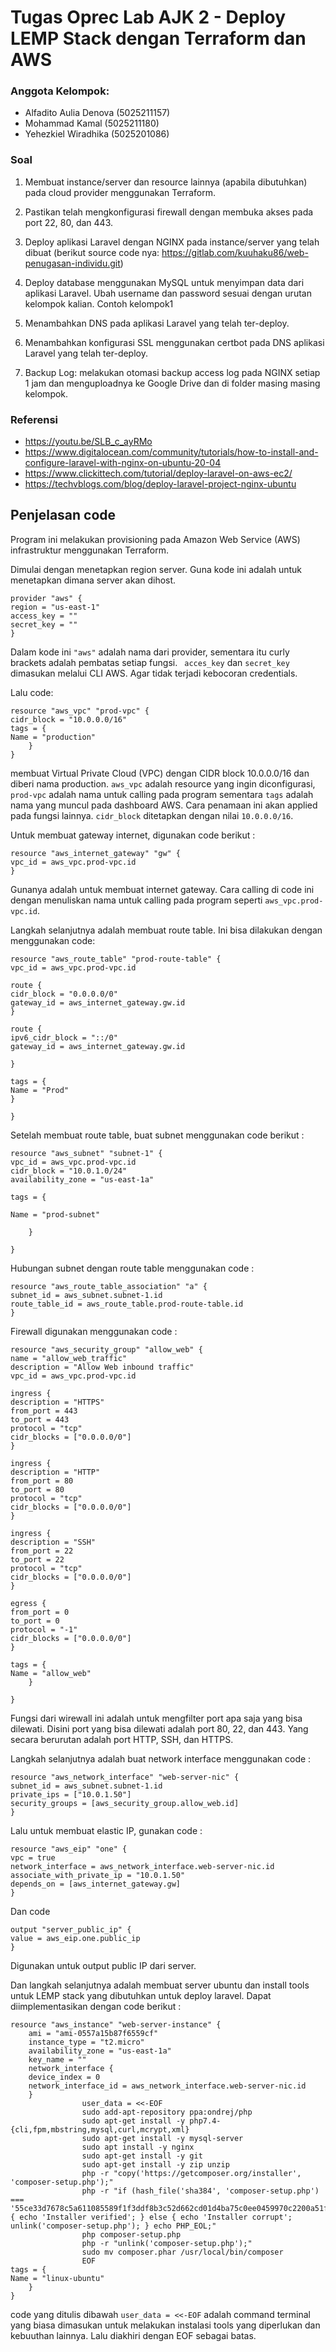 # Tugas Oprec Lab AJK 2 - Deploy LEMP Stack dengan Terraform dan AWS

### Anggota Kelompok:

- Alfadito Aulia Denova (5025211157)
- Mohammad Kamal (5025211180)
- Yehezkiel Wiradhika (5025201086)

### Soal

1. Membuat instance/server dan resource lainnya (apabila dibutuhkan) pada cloud provider menggunakan Terraform.

2. Pastikan telah mengkonfigurasi firewall dengan membuka akses pada port 22, 80, dan 443.

3. Deploy aplikasi Laravel dengan NGINX pada instance/server yang telah dibuat (berikut source code nya: https://gitlab.com/kuuhaku86/web-penugasan-individu.git)

4. Deploy database menggunakan MySQL untuk menyimpan data dari aplikasi Laravel. Ubah username dan password sesuai dengan urutan kelompok kalian. Contoh kelompok1

5. Menambahkan DNS pada aplikasi Laravel yang telah ter-deploy.

6. Menambahkan konfigurasi SSL menggunakan certbot pada DNS aplikasi Laravel yang telah ter-deploy.

7. Backup Log: melakukan otomasi backup access log pada NGINX setiap 1 jam dan menguploadnya ke Google Drive dan di folder masing masing kelompok.

### Referensi

- https://youtu.be/SLB_c_ayRMo
- https://www.digitalocean.com/community/tutorials/how-to-install-and-configure-laravel-with-nginx-on-ubuntu-20-04
- https://www.clickittech.com/tutorial/deploy-laravel-on-aws-ec2/
- https://techvblogs.com/blog/deploy-laravel-project-nginx-ubuntu









## Penjelasan code

Program ini melakukan provisioning pada Amazon Web Service (AWS) infrastruktur menggunakan Terraform. 


Dimulai dengan menetapkan region server. Guna kode ini adalah untuk menetapkan dimana server akan dihost. 

	provider "aws" {
	region = "us-east-1"
	access_key = ""
	secret_key = ""
	}
Dalam kode ini ``"aws"`` adalah nama dari provider, sementara itu curly brackets adalah pembatas setiap fungsi.
``` acces_key``` dan ``secret_key`` dimasukan melalui CLI AWS. Agar tidak terjadi kebocoran credentials.

Lalu code: 

	resource "aws_vpc" "prod-vpc" {
	cidr_block = "10.0.0.0/16"
	tags = {
	Name = "production"
		}
	}

membuat Virtual Private Cloud (VPC) dengan CIDR block 10.0.0.0/16 dan diberi nama production.  ``aws_vpc`` adalah resource yang ingin diconfigurasi, ``prod-vpc`` adalah nama untuk calling pada program sementara ``tags`` adalah nama yang muncul pada dashboard AWS. Cara penamaan ini akan applied pada fungsi lainnya.  ``cidr_block`` ditetapkan dengan nilai ``10.0.0.0/16``.



Untuk membuat gateway internet, digunakan code berikut :

	resource "aws_internet_gateway" "gw" {
	vpc_id = aws_vpc.prod-vpc.id
	}
Gunanya adalah untuk membuat internet gateway. Cara calling di code ini dengan menuliskan nama untuk calling pada program seperti ``aws_vpc.prod-vpc.id``.

Langkah selanjutnya adalah membuat route table. Ini bisa dilakukan dengan menggunakan code: 

	resource "aws_route_table" "prod-route-table" {
	vpc_id = aws_vpc.prod-vpc.id
	
	route {
	cidr_block = "0.0.0.0/0"
	gateway_id = aws_internet_gateway.gw.id
	}
	
	route {
	ipv6_cidr_block = "::/0"
	gateway_id = aws_internet_gateway.gw.id
	
	}
	
	tags = {
	Name = "Prod"
	}
	
	}

Setelah membuat route table, buat subnet menggunakan code berikut : 

	resource "aws_subnet" "subnet-1" {
	vpc_id = aws_vpc.prod-vpc.id
	cidr_block = "10.0.1.0/24"
	availability_zone = "us-east-1a"
	
	tags = {
	
	Name = "prod-subnet"
	
		}
	
	}

Hubungan subnet dengan route table menggunakan code : 

	resource "aws_route_table_association" "a" {
	subnet_id = aws_subnet.subnet-1.id
	route_table_id = aws_route_table.prod-route-table.id
	}

Firewall digunakan menggunakan code : 

	resource "aws_security_group" "allow_web" {
	name = "allow_web_traffic"
	description = "Allow Web inbound traffic"
	vpc_id = aws_vpc.prod-vpc.id
	
	ingress {
	description = "HTTPS"
	from_port = 443
	to_port = 443
	protocol = "tcp"
	cidr_blocks = ["0.0.0.0/0"]
	}
	
	ingress {
	description = "HTTP"
	from_port = 80
	to_port = 80
	protocol = "tcp"
	cidr_blocks = ["0.0.0.0/0"]
	}
	
	ingress {
	description = "SSH"
	from_port = 22
	to_port = 22
	protocol = "tcp"
	cidr_blocks = ["0.0.0.0/0"]
	}
	
	egress {
	from_port = 0
	to_port = 0
	protocol = "-1"
	cidr_blocks = ["0.0.0.0/0"]
	}
	
	tags = {
	Name = "allow_web"
		}
	
	}

Fungsi dari wirewall ini adalah untuk mengfilter port apa saja yang bisa dilewati. Disini port yang bisa dilewati adalah port 80, 22, dan 443. Yang secara berurutan adalah port HTTP, SSH, dan HTTPS. 


Langkah selanjutnya adalah buat network interface menggunakan code : 

	resource "aws_network_interface" "web-server-nic" {
	subnet_id = aws_subnet.subnet-1.id
	private_ips = ["10.0.1.50"]
	security_groups = [aws_security_group.allow_web.id]
	}

Lalu untuk membuat elastic IP, gunakan code : 

	resource "aws_eip" "one" {
	vpc = true
	network_interface = aws_network_interface.web-server-nic.id
	associate_with_private_ip = "10.0.1.50"
	depends_on = [aws_internet_gateway.gw]
	}

Dan code 

	output "server_public_ip" {
	value = aws_eip.one.public_ip
	}

Digunakan untuk output public IP dari server.

Dan langkah selanjutnya adalah membuat server ubuntu dan install tools untuk LEMP stack yang dibutuhkan untuk deploy laravel. Dapat diimplementasikan dengan code berikut : 

	resource "aws_instance" "web-server-instance" {
		ami = "ami-0557a15b87f6559cf"
		instance_type = "t2.micro"
		availability_zone = "us-east-1a"
		key_name = ""  
		network_interface {
		device_index = 0
		network_interface_id = aws_network_interface.web-server-nic.id
		}
					user_data = <<-EOF
					sudo add-apt-repository ppa:ondrej/php
					sudo apt-get install -y php7.4-{cli,fpm,mbstring,mysql,curl,mcrypt,xml}
					sudo apt-get install -y mysql-server
					sudo apt install -y nginx
					sudo apt-get install -y git
					sudo apt-get install -y zip unzip
					php -r "copy('https://getcomposer.org/installer', 'composer-setup.php');"
					php -r "if (hash_file('sha384', 'composer-setup.php') === '55ce33d7678c5a611085589f1f3ddf8b3c52d662cd01d4ba75c0ee0459970c2200a51f492d557530c71c15d8dba01eae') { echo 'Installer verified'; } else { echo 'Installer corrupt'; unlink('composer-setup.php'); } echo PHP_EOL;"
					php composer-setup.php
					php -r "unlink('composer-setup.php');"
					sudo mv composer.phar /usr/local/bin/composer
					EOF
	tags = {
	Name = "linux-ubuntu"
		}
	}


code yang ditulis dibawah ``user_data = <<-EOF`` adalah command terminal yang biasa dimasukan untuk melakukan instalasi tools yang diperlukan dan kebuuthan lainnya. Lalu diakhiri dengan EOF sebagai batas.
